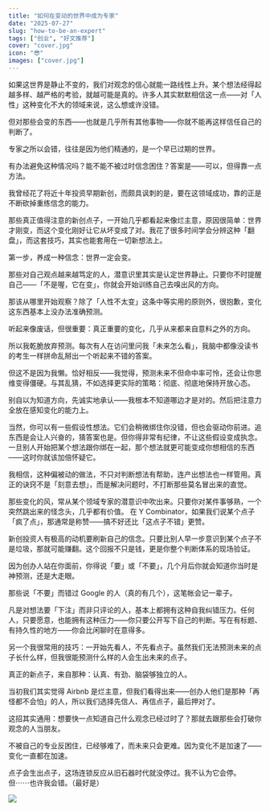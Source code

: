 ```yaml
---
title: "如何在变动的世界中成为专家"
date: "2025-07-27"
slug: "how-to-be-an-expert"
tags: ["创业", "好文推荐"]
cover: "cover.jpg"
icon: "😎"
images: ["cover.jpg"]
---
```

如果这世界是静止不变的，我们对观念的信心就能一路线性上升。某个想法经得起越多样、越严格的考验，就越可能是真的。许多人其实默默相信这一点——对「人性」这种变化不大的领域来说，这么想或许没错。



但对那些会变的东西——也就是几乎所有其他事物——你就不能再这样信任自己的判断了。



专家之所以会错，往往是因为他们精通的，是一个早已过期的世界。



有办法避免这种情况吗？能不能不被过时信念困住？答案是——可以，但得靠一点方法。



我曾经花了将近十年投资早期新创，而颇具讽刺的是，要在这领域成功，靠的正是不断砍掉重练信念的能力。



那些真正值得注意的新创点子，一开始几乎都看起来像烂主意，原因很简单：世界才刚变，而这个变化刚好让它从坏变成了对。我花了很多时间学会分辨这种「翻盘」，而这套技巧，其实也能套用在一切新想法上。



第一步，养成一种信念：世界一定会变。



那些对自己观点越来越笃定的人，潜意识里其实是认定世界静止。只要你不时提醒自己——「不是喔，它在变」，你就会开始训练自己去嗅出风的方向。



那该从哪里开始观察？除了「人性不太变」这条中等实用的原则外，很抱歉，变化这东西基本上没办法准确预测。



听起来像废话，但很重要：真正重要的变化，几乎从来都来自意料之外的方向。



所以我乾脆放弃预测。每次有人在访问里问我「未来怎么看」，我脑中都像没读书的考生一样拼命乱掰出一个听起来不错的答案。



但这不是因为我懒。恰好相反——我觉得，预测未来不但命中率可怜，还会让你思维变得僵硬。与其乱猜，不如选择更实际的策略：彻底、彻底地保持开放心态。



别自以为知道方向，先诚实地承认——我根本不知道哪边才是对的。然后把注意力全放在感知变化的能力上。



当然，你可以有一些假设性想法。它们会稍微绑住你没错，但也会驱动你前进。追东西是会让人兴奋的，猜答案也是。但你得非常有纪律，不让这些假设变成执念。
一旦别人开始把某个想法跟你绑在一起，那个想法就更可能变成你想相信的东西——这时你就该加倍怀疑它。



我相信，这种偏被动的做法，不只对判断想法有帮助，连产出想法也一样管用。真正的诀窍不是「刻意去想」，而是解决问题时，不打断那些莫名冒出来的直觉。



那些变化的风，常从某个领域专家的潜意识中吹出来。只要你对某件事够熟，一个突然跳出来的怪念头，几乎都有价值。
在 Y Combinator，如果我们说某个点子「疯了点」，那通常是称赞——搞不好还比「这点子不错」更赞。



新创投资人有极高的动机要刷新自己的信念。只要比别人早一步意识到某个点子不是垃圾，那就可能赚翻。这个回报不只是钱，更是你整个判断体系的现场验证。



因为创办人站在你面前，你得说「要」或「不要」，几个月后你就会知道你当时是神预测，还是大走眼。



那些说「不要」而错过 Google 的人（真的有几个），这笔帐会记一辈子。



凡是对想法要「下注」而非只评论的人，基本上都拥有这种自我纠错压力。任何人，只要愿意，也能拥有这种压力——你只要公开写下自己的判断。写在有标题、有持久性的地方——你会比闲聊时在意得多。



另一个我很常用的技巧：一开始先看人，不先看点子。虽然我们无法预测未来的点子长什么样，但我很能预测什么样的人会生出未来的点子。



真正的新点子，来自那种：认真、有劲、脑袋够独立的人。



当初我们其实觉得 Airbnb 是烂主意，但我们看得出来——创办人他们是那种「再怪都不会怕」的人，所以我们选择先信人、再信点子，最后押对了。



这招其实通用：想要快一点知道自己什么观念已经过时了？那就去跟那些会打破你观念的人当朋友。



不被自己的专业反困住，已经够难了，而未来只会更难。因为变化不是加速了——变化一直都在加速。



点子会生出点子，这场连锁反应从旧石器时代就没停过。我不认为它会停。
但⋯⋯也许我会错。（最好是）




![](https://prod-files-secure.s3.us-west-2.amazonaws.com/112d0858-5090-4d34-a606-b75eb8d65fd2/46476355-9cf3-4e99-9b7a-3531bc426380/1000202064.png?X-Amz-Algorithm=AWS4-HMAC-SHA256&X-Amz-Content-Sha256=UNSIGNED-PAYLOAD&X-Amz-Credential=ASIAZI2LB4664GRISBJV%2F20250916%2Fus-west-2%2Fs3%2Faws4_request&X-Amz-Date=20250916T163956Z&X-Amz-Expires=3600&X-Amz-Security-Token=IQoJb3JpZ2luX2VjEBgaCXVzLXdlc3QtMiJHMEUCIGyq9QZAqVdfatBJ7kjMmqqa2cROm0T84hheuclH%2Biz7AiEAh6KJ%2F7hCEjMkWcJ2ljdHTKlPK%2Fed1HO4XxH3UAnAn5IqiAQIkf%2F%2F%2F%2F%2F%2F%2F%2F%2F%2FARAAGgw2Mzc0MjMxODM4MDUiDJX2gBwWFryoiCEohCrcA8wxIT2lKleiJL2%2BMmNfAX0puPn8RD7kqyoxzryxLtqav0gdBd%2BQhA5lJn3bElj4BBybSY8o7NDw9lVLPnjpY%2BirXirnJzvWy5XCkVvJQDKWv%2BudoMUiGaiKBLjwvKUuwXxDH9qe8%2B3LkXWmV5hoKsK3hTUHXxip8XKmB7ZvbJn4qToKCNOgxvj8vFQJfcLP9k3lANTCl5Wr7Hxc8U8kIRJwIMVYQ2AeQ8oKmVmxLhOptmTf%2B0J7qCRFfxdmCCCNQk6kDPa7%2BRSx4Ava6dkFgAP9PY3la0KOnNWD1hIC%2Ba%2BlMd6kWOdqWUovTRRl%2BwthRGhASGKEHuEQRgwyUVrRV7AURzmjmS6ajnhGGiXocNGL7EtipSmjFYFWPlltq7c1Fa3R731%2FmQqHKI2rZu02nmlPkEKOIa3zvAGiQM2rsyrD4Fufs9PO3ryV9M%2Fr3XK36mWIKdY1W0oq%2FZYVTbGJ3o%2B%2BgkfXM1eAYPAiePXQ7eFL2VLYStCMpvq8XmMKcZMpSjGYSv%2FnUNK1xZa8QHMi2NMXGjN64kLCgz8cPtS%2FwayF0c7IitF4dfj6LCRNJ0w9sY2sDBvA2K1lXS9kmthzZrnn1BN04AYJr5XUawQL6S63T23DwkcxOS%2BeTzaIMP%2BYpsYGOqUBMXkFmpEdnuhjUc4mn7582fEzbOpZSxaJMN%2BNsHpL%2FEuTZyN3%2FAERa1B925E37bgBE6g0pmAQc4qz0zIVPNKKf2cuwViDS%2BuS4AFAkL5Ua3b%2F8c141bh4B1%2BbNvi%2BcHV8rlAR6UyxuwokMe3TkRPfQgpwrdKY0vU1WLsTniN2jGzeXJ9q5WdryAfY5sDHjjT11OYbdiST2%2FSW3r3%2BOmy8ZQGLiQMB&X-Amz-Signature=672cc68b0c33cfb4e422d98d80403dcf8bfd5daaa8637d31589ece1d8b211616&X-Amz-SignedHeaders=host&x-amz-checksum-mode=ENABLED&x-id=GetObject)

